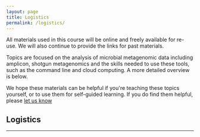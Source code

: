 ```yaml
---
layout: page
title: Logistics
permalink: /logistics/
---
```


All materials used in this course will be online and freely available 
for re-use. We will also continue to provide the links for past materials. 

Topics are focused on the analysis of microbial metagenomic data including 
amplicon, shotgun metagenomics and the skills needed to use these tools, 
such as the command line and cloud computing. A more detailed overview is
below. 

We hope these materials can be helpful if you're teaching these topics yourself, or to use them for self-guided learning. If you do find them helpful, please [let us know](mailto:edamame.course@gmail.com)


## Logistics

***


